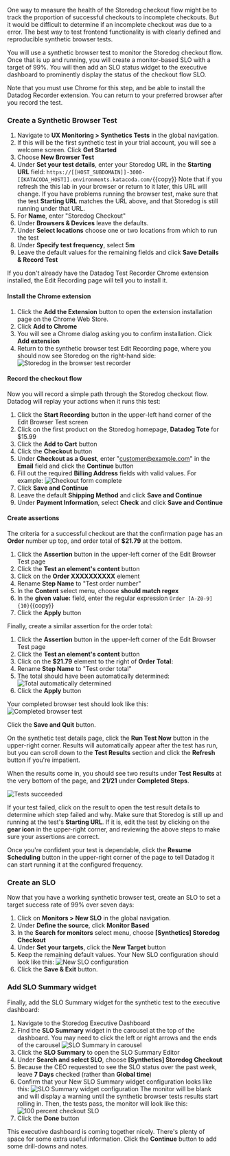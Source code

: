 One way to measure the health of the Storedog checkout flow might be to track the proportion of successful checkouts to incomplete checkouts. But it would be difficult to determine if an incomplete checkout was due to a error. The best way to test frontend functionality is with clearly defined and reproducible synthetic browser tests.

You will use a synthetic browser test to monitor the Storedog checkout flow. Once that is up and running, you will create a monitor-based SLO with a target of 99%. You will then add an SLO status widget to the executive dashboard to prominently display the status of the checkout flow SLO.

Note that you must use Chrome for this step, and be able to install the Datadog Recorder extension. You can return to your preferred browser after you record the test.

### Create a Synthetic Browser Test

1. Navigate to **UX Monitoring > Synthetics Tests** in the global navigation.
1. If this will be the first synthetic test in your trial account, you will see a welcome screen. Click **Get Started**
1. Choose **New Browser Test**
1. Under **Set your test details**, enter your Storedog URL in the **Starting URL** field: `https://[[HOST_SUBDOMAIN]]-3000-[[KATACODA_HOST]].environments.katacoda.com/`{{copy}}
   Note that if you refresh the this lab in your browser or return to it later, this URL will change. If you have problems running the browser test, make sure that the test **Starting URL** matches the URL above, and that Storedog is still running under that URL.
1. For **Name**, enter "Storedog Checkout"
1. Under **Browsers & Devices** leave the defaults.
1. Under **Select locations** choose one or two locations from which to run the test
1. Under **Specify test frequency**, select **5m**
1. Leave the default values for the remaining fields and click **Save Details & Record Test**

If you don't already have the Datadog Test Recorder Chrome extension installed, the Edit Recording page will tell you to install it. 

#### Install the Chrome extension
1. Click the **Add the Extension** button to open the extension installation page on the Chrome Web Store. 
1. Click **Add to Chrome** 
1. You will see a Chrome dialog asking you to confirm installation. Click **Add extension**
1. Return to the synthetic browser test Edit Recording page, where you should now see Storedog on the right-hand side:
   ![Storedog in the browser test recorder](./assets/storedog_in_test_recorder.png)

#### Record the checkout flow
Now you will record a simple path through the Storedog checkout flow. Datadog will replay your actions when it runs this test:

1. Click the **Start Recording** button in the upper-left hand corner of the Edit Browser Test screen
1. Click on the first product on the Storedog homepage, **Datadog Tote** for $15.99
1. Click the **Add to Cart** button
1. Click the **Checkout** button
1. Under **Checkout as a Guest**, enter "customer@example.com" in the **Email** field and click the **Continue** button
1. Fill out the required **Billing Address** fields with valid values. For example:
   ![Checkout form complete](./assets/checkout_form_complete.png)
1. Click **Save and Continue**
1. Leave the default **Shipping Method** and click **Save and Continue**
1. Under **Payment Information**, select **Check** and click **Save and Continue**

#### Create assertions
The criteria for a successful checkout are that the confirmation page has an **Order** number up top, and order total of **$21.79** at the bottom. 

1. Click the **Assertion** button in the upper-left corner of the Edit Browser Test page
1. Click the **Test an element's content** button
1. Click on the **Order XXXXXXXXXX** element
1. Rename **Step Name** to "Test order number"
1. In the **Content** select menu, choose **should match regex**
1. In the **given value:** field, enter the regular expression `Order [A-Z0-9]{10}`{{copy}}
1. Click the **Apply** button

Finally, create a similar assertion for the order total:

1. Click the **Assertion** button in the upper-left corner of the Edit Browser Test page
1. Click the **Test an element's content** button
1. Click on the **$21.79** element to the right of **Order Total:**
1. Rename **Step Name** to "Test order total"
1. The total should have been automatically determined: 
   ![Total automatically determined](./assets/total_automatically_determined.png)
1. Click the **Apply** button

Your completed browser test should look like this: ![Completed browser test](./assets/completed_browser_test.png)

Click the **Save and Quit** button.

On the synthetic test details page, click the **Run Test Now** button in the upper-right corner. Results will automatically appear after the test has run, but you can scroll down to the **Test Results** section and click the **Refresh** button if you're impatient.

When the results come in, you should see two results under **Test Results** at the very bottom of the page, and **21/21** under **Completed Steps**. 

![Tests succeeded](./assets/tests_succeeded.png)

If your test failed, click on the result to open the test result details to determine which step failed and why. Make sure that Storedog is still up and running at the test's **Starting URL**. If it is, edit the test by clicking on the **gear icon** in the upper-right corner, and reviewing the above steps to make sure your assertions are correct.

Once you're confident your test is dependable, click the **Resume Scheduling** button in the upper-right corner of the page to tell Datadog it can start running it at the configured frequency.

### Create an SLO
Now that you have a working synthetic browser test, create an SLO to set a target success rate of 99% over seven days:

1. Click on **Monitors > New SLO** in the global navigation.
1. Under **Define the source**, click **Monitor Based**
1. In the **Search for monitors** select menu, choose **\[Synthetics\] Storedog Checkout**
1. Under **Set your targets**, click the **New Target** button
1. Keep the remaining default values. Your New SLO configuration should look like this:
   ![New SLO configuration](./assets/new_slo_configuration.png)
1. Click the **Save & Exit** button.

### Add SLO Summary widget
Finally, add the SLO Summary widget for the synthetic test to the executive dashboard:

1. Navigate to the Storedog Executive Dashboard
1. Find the **SLO Summary** widget in the carousel at the top of the dashboard. You may need to click the left or right arrows and the ends of the carousel 
   ![SLO Summary in carousel](./assets/slo_summary_in_carousel.png)
1. Click the **SLO Summary** to open the SLO Summary Editor
1. Under **Search and select SLO**, choose **\[Synthetics\] Storedog Checkout**
1. Because the CEO requested to see the SLO status over the past week, leave **7 Days** checked (rather than **Global time**)
1. Confirm that your New SLO Summary widget configuration looks like this:
   ![SLO Summary widget configuration](./assets/slo_summary_widget_configuration.png)
   The monitor will be blank and will display a warning until the synthetic browser tests results start rolling in. Then, the tests pass, the monitor will look like this:
    ![100 percent checkout SLO](./assets/100_percent_slo.png)
1. Click the **Done** button

This executive dashboard is coming together nicely. There's plenty of space for some extra useful information. Click the **Continue** button to add some drill-downs and notes.